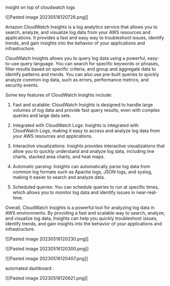 insight on top of cloudwatch logs

![[Pasted image 20230516120726.png]]

Amazon CloudWatch Insights is a log analytics service that allows you to search, analyze, and visualize log data from your AWS resources and applications. It provides a fast and easy way to troubleshoot issues, identify trends, and gain insights into the behavior of your applications and infrastructure.

CloudWatch Insights allows you to query log data using a powerful, easy-to-use query language. You can search for specific keywords or phrases, filter results based on specific criteria, and group and aggregate data to identify patterns and trends. You can also use pre-built queries to quickly analyze common log data, such as errors, performance metrics, and security events.

Some key features of CloudWatch Insights include:

1. Fast and scalable: CloudWatch Insights is designed to handle large volumes of log data and provide fast query results, even with complex queries and large data sets.

2. Integrated with CloudWatch Logs: Insights is integrated with CloudWatch Logs, making it easy to access and analyze log data from your AWS resources and applications.

3. Interactive visualizations: Insights provides interactive visualizations that allow you to quickly understand and analyze log data, including line charts, stacked area charts, and heat maps.

4. Automatic parsing: Insights can automatically parse log data from common log formats such as Apache logs, JSON logs, and syslog, making it easier to search and analyze data.

5. Scheduled queries: You can schedule queries to run at specific times, which allows you to monitor log data and identify issues in near-real-time.

Overall, CloudWatch Insights is a powerful tool for analyzing log data in AWS environments. By providing a fast and scalable way to search, analyze, and visualize log data, Insights can help you quickly troubleshoot issues, identify trends, and gain insights into the behavior of your applications and infrastructure.

![[Pasted image 20230516120230.png]]

![[Pasted image 20230516120300.png]]

![[Pasted image 20230516120407.png]]

automated dashboard : 

![[Pasted image 20230516120621.png]]

